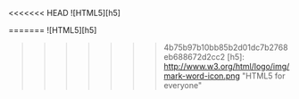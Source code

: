 <<<<<<< HEAD
![HTML5][h5]

=======
![HTML5][h5]

>>>>>>> 4b75b97b10bb85b2d01dc7b2768eb688672d2cc2
[h5]: http://www.w3.org/html/logo/img/mark-word-icon.png "HTML5 for everyone"